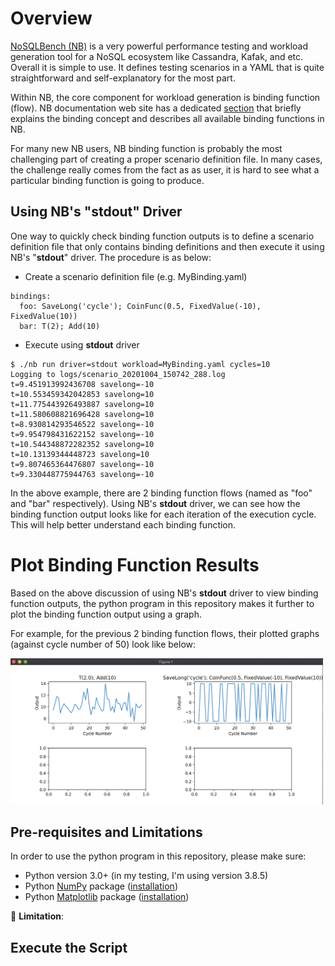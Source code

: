 # Overview

[NoSQLBench (NB)](https://github.com/nosqlbench/nosqlbench) is a very powerful performance testing and workload generation tool for a NoSQL ecosystem like Cassandra, Kafak, and etc. Overall it is simple to use. It defines testing scenarios in a YAML that is quite straightforward and self-explanatory for the most part. 

Within NB, the core component for workload generation is binding function (flow). NB documentation web site has a dedicated [section](http://docs.nosqlbench.io/#/docs/bindings) that briefly explains the binding concept and describes all available binding functions in NB.

For many new NB users, NB binding function is probably the most challenging part of creating a proper scenario definition file. In many cases, the challenge really comes from the fact as as user, it is hard to see what a particular binding function is going to produce. 

## Using NB's "stdout" Driver 

One way to quickly check binding function outputs is to define a scenario definition file that only contains binding definitions and then execute it using NB's "**stdout**" driver. The procedure is as below:

* Create a scenario definition file (e.g. MyBinding.yaml)
```
bindings:
  foo: SaveLong('cycle'); CoinFunc(0.5, FixedValue(-10), FixedValue(10))
  bar: T(2); Add(10)
```

* Execute using **stdout** driver
```
$ ./nb run driver=stdout workload=MyBinding.yaml cycles=10
Logging to logs/scenario_20201004_150742_288.log
t=9.451913992436708 savelong=-10
t=10.553459342042853 savelong=10
t=11.775443926493887 savelong=10
t=11.580608821696428 savelong=10
t=8.930814293546522 savelong=-10
t=9.954798431622152 savelong=-10
t=10.544348872282352 savelong=10
t=10.13139344448723 savelong=10
t=9.807465364476807 savelong=-10
t=9.330448775944763 savelong=-10
```

In the above example, there are 2 binding function flows (named as "foo" and "bar" respectively). Using NB's **stdout** driver, we can see how the binding function output looks like for each iteration of the execution cycle. This will help better understand each binding function.

# Plot Binding Function Results

Based on the above discussion of using NB's **stdout** driver to view binding function outputs, the python program in this repository makes it further to plot the binding function output using a graph. 

For example, for the previous 2 binding function flows, their plotted graphs (against cycle number of 50) look like below:

<img src="https://github.com/yabinmeng/nb_binding_plot/blob/master/screenshots/bindingplot1.png" width=500> 

## Pre-requisites and Limitations

In order to use the python program in this repository, please make sure:
* Python version 3.0+ (in my testing, I'm using version 3.8.5)
* Python [NumPy](https://numpy.org/) package ([installation](https://numpy.org/install/))
* Python [Matplotlib](https://matplotlib.org/) package ([installation](https://matplotlib.org/users/installing.html))

&#x1F4A2; **Limitation**: 

## Execute the Script
